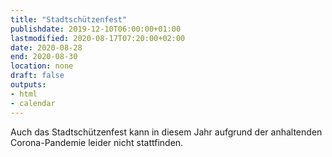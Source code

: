 ```yaml
---
title: "Stadtschützenfest"
publishdate: 2019-12-10T06:00:00+01:00
lastmodified: 2020-08-17T07:20:00+02:00
date: 2020-08-28
end: 2020-08-30
location: none
draft: false
outputs:
- html
- calendar
---
```

Auch das Stadtschützenfest kann in diesem Jahr aufgrund der anhaltenden
Corona-Pandemie leider nicht stattfinden.
